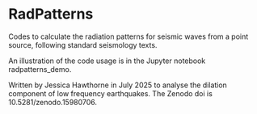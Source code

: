 # RadPatterns
Codes to calculate the radiation patterns for seismic waves from a point source, following standard seismology texts.

An illustration of the code usage is in the Jupyter notebook radpatterns_demo.

Written by Jessica Hawthorne in July 2025 to analyse the dilation component of low frequency earthquakes.  The Zenodo doi is 10.5281/zenodo.15980706.


